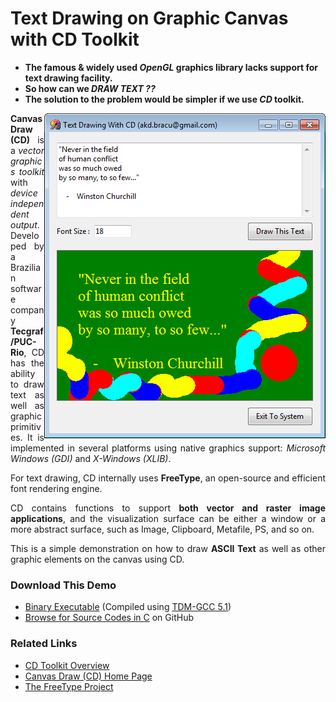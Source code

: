 
<h1>
Text Drawing on Graphic Canvas with CD Toolkit
</h1>

<p>
<b>
<ul>
<li>
The famous & widely used <i>OpenGL</i> graphics library lacks support for text drawing facility.
</li>
<li>
So how can we <i>DRAW TEXT ??</i>
</li>
<li>
The solution to the problem would be simpler if we use <i>CD</i> toolkit.
</li>
</ul>
</b>
</p>


<img src="/res/Text_Draw_CD_SCR1.png" alt="Text Drawing with CD" align="right">

<p align="justify">
<b>Canvas Draw (CD)</b> is a <i>vector graphics toolkit</i> with <i>device independent output</i>. Developed by a Brazilian software company <b>Tecgraf/PUC-Rio</b>, CD has the ability to draw text as well as graphic primitives. It is implemented in several platforms using native graphics support: <i>Microsoft Windows (GDI)</i> and <i>X-Windows (XLIB)</i>.
</p>
<p align="justify">
For text drawing, CD internally uses <b>FreeType</b>, an open-source and efficient font rendering engine.
</p>
<p align="justify">
CD contains functions to support <b>both vector and raster image applications</b>, and the visualization surface can be either a window or a more abstract surface, such as Image, Clipboard, Metafile, PS, and so on.
</p>
<p align="justify">
This is a simple demonstration on how to draw <b>ASCII Text</b> as well as other graphic elements on the canvas using CD.
</p>

<h3>Download This Demo</h3>
<ul>
<li>
<a href="https://github.com/AKD92/Text-Drawing-on-Graphic-Canvas-with-CD/raw/master/bin/iup_cd_text_draw_demo.exe">Binary Executable</a> (Compiled using <a href="http://tdm-gcc.tdragon.net/about">TDM-GCC 5.1</a>)
</li>
<li>
<a href="/src">Browse for Source Codes in C</a> on GitHub
</li>
</ul>

<h3>Related Links</h3>
<ul>
<li>
<a href="http://webserver2.tecgraf.puc-rio.br/ftp_pub/lfm/cd.pdf">CD Toolkit Overview</a>
</li>
<li>
<a href="https://webserver2.tecgraf.puc-rio.br/cd/">Canvas Draw (CD) Home Page</a>
</li>
<li>
<a href="https://www.freetype.org/">The FreeType Project</a>
</li>
</ul>
